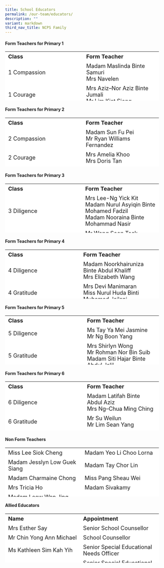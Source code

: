 ```yaml
---
title: School Educators
permalink: /our-team/educators/
description: ""
variant: markdown
third_nav_title: NCPS Family
---
```

#### Form Teachers for Primary 1

<table border="0" style="font-size: 18px; box-sizing: inherit; border-collapse: collapse; border-spacing: 0px; max-width: 100%; height: 161px; width: 520px;"><tbody style="box-sizing: inherit;"><tr border="1" style="box-sizing: inherit; background: rgb(255, 255, 255); height: 23px;"><td border="0" style="box-sizing: inherit; padding: 5px 10px; width: 326.35px; height: 23px;"><b>Class</b></td><td border="0" style="box-sizing: inherit; padding: 5px 10px; width: 200px; height: 23px;"><b>Form Teacher</b></td></tr><tr style="box-sizing: inherit; background: rgb(255, 255, 255); height: 23px;"><td style="box-sizing: inherit; padding: 5px 10px; width: 326.35px; height: 23px;">1 Compassion</td><td style="box-sizing: inherit; padding: 5px 10px; width: 337.837px; height: 23px;">Madam Maslinda Binte Samuri <br>Mrs Navelen</td></tr><tr style="box-sizing: inherit; background: rgb(255, 255, 255); height: 23px;"><td style="box-sizing: inherit; padding: 5px 10px; width: 326.35px; height: 23px;">1 Courage</td><td style="box-sizing: inherit; padding: 5px 10px; width: 337.837px; height: 23px;">Mrs Aziz–Nor Aziz Binte Jumali<br>Mr Lim Kiat Siong</td></tr><tr style="box-sizing: inherit; background: rgb(255, 255, 255); height: 23px;"><td style="box-sizing: inherit; padding: 5px 10px; width: 326.35px; height: 23px;">1 Diligence</td><td style="box-sizing: inherit; padding: 5px 10px; width: 337.837px; height: 23px;">Mr Lim Kiang Shiang<br>Mrs Alica Wong</td></tr><tr style="box-sizing: inherit; background: rgb(255, 255, 255);"><td style="box-sizing: inherit; padding: 5px 10px; width: 326.35px;">1 Gratitude</td><td style="box-sizing: inherit; padding: 5px 10px; width: 337.837px;">Mrs Regina Soh<br>Mr Adam Bin Mohamed Ali</td></tr><tr style="box-sizing: inherit; background: rgb(255, 255, 255); height: 23px;"><td style="box-sizing: inherit; padding: 5px 10px; width: 326.35px; height: 23px;">1 Integrity</td><td style="box-sizing: inherit; padding: 5px 10px; width: 337.837px; height: 23px;">Mrs Tan Su Zhen Jasmine <br>Madam Kiu Kwee Fern</td></tr><tr style="box-sizing: inherit; background: rgb(255, 255, 255); height: 23px;"><td style="box-sizing: inherit; padding: 5px 10px; width: 326.35px; height: 23px;">1 Kindness</td><td style="box-sizing: inherit; padding: 5px 10px; width: 337.837px; height: 23px;">Madam Muliyati Binte Kamis<br>Ms Lee Yan Ting Cheryl</td></tr><tr style="box-sizing: inherit; background: rgb(255, 255, 255); height: 23px;"><td style="box-sizing: inherit; padding: 5px 10px; width: 326.35px; height: 23px;">1 Perseverance</td><td style="box-sizing: inherit; padding: 5px 10px; width: 337.837px; height: 23px;">Mrs Cheng Bee Leng<br>Madam Tang Zhumin</td></tr><tr style="box-sizing: inherit; background: rgb(255, 255, 255);"><td style="box-sizing: inherit; padding: 5px 10px; width: 326.35px;">1 Responsibility</td><td style="box-sizing: inherit; padding: 5px 10px; width: 337.837px;">Madam Ho Ju Lee<br>Madam Chen Yan</td></tr><tr style="box-sizing: inherit; background: rgb(255, 255, 255); height: 23px;"><td style="box-sizing: inherit; padding: 5px 10px; width: 326.35px; height: 23px;">1 Respect</td><td style="box-sizing: inherit; padding: 5px 10px; width: 337.837px; height: 23px;">Mr Chan Wei Hao<br>Madam Nur Ain Binti Mohd Jamil</td></tr><tr style="box-sizing: inherit; background: rgb(255, 255, 255);"><td style="box-sizing: inherit; padding: 5px 10px; width: 326.35px;">1 Sincerity</td><td style="box-sizing: inherit; padding: 5px 10px; width: 337.837px;">Madam Nurnazlin Binte Zainuden<br>Ms Liu Lanying</td></tr></tbody></table>



#### Form Teachers for Primary 2
<table border="0" style="font-size: 18px; box-sizing: inherit; border-collapse: collapse; border-spacing: 0px; max-width: 100%; height: 161px; width: 520px;"><tbody style="box-sizing: inherit;"><tr border="1" style="box-sizing: inherit; background: rgb(255, 255, 255); height: 23px;"><td border="0" style="box-sizing: inherit; padding: 5px 10px; width: 326.35px; height: 23px;"><b>Class</b></td><td border="0" style="box-sizing: inherit; padding: 5px 10px; width: 200px; height: 23px;"><b>Form Teacher</b></td></tr><tr style="box-sizing: inherit; background: rgb(255, 255, 255); height: 23px;"><td style="box-sizing: inherit; padding: 5px 10px; width: 326.35px; height: 23px;">2 Compassion</td><td style="box-sizing: inherit; padding: 5px 10px; width: 337.837px; height: 23px;">Madam Sun Fu Pei<br>Mr Ryan Williams Fernandez</td></tr><tr style="box-sizing: inherit; background: rgb(255, 255, 255); height: 23px;"><td style="box-sizing: inherit; padding: 5px 10px; width: 326.35px; height: 23px;">2 Courage</td><td style="box-sizing: inherit; padding: 5px 10px; width: 337.837px; height: 23px;">Mrs Amelia Khoo<br>Mrs Doris Tan</td></tr><tr style="box-sizing: inherit; background: rgb(255, 255, 255); height: 23px;"><td style="box-sizing: inherit; padding: 5px 10px; width: 326.35px; height: 23px;">2 Diligence</td><td style="box-sizing: inherit; padding: 5px 10px; width: 337.837px; height: 23px;">Madam Hu Rong<br>Mrs Song-Tan Ai Koon</td></tr><tr style="box-sizing: inherit; background: rgb(255, 255, 255);"><td style="box-sizing: inherit; padding: 5px 10px; width: 326.35px;">2 Gratitude</td><td style="box-sizing: inherit; padding: 5px 10px; width: 337.837px;">Mrs Joyce Chng<br>Mr Chee Sze Yeow</td></tr><tr style="box-sizing: inherit; background: rgb(255, 255, 255); height: 23px;"><td style="box-sizing: inherit; padding: 5px 10px; width: 326.35px; height: 23px;">2 Integrity</td><td style="box-sizing: inherit; padding: 5px 10px; width: 337.837px; height: 23px;">Miss Manisha Suruchand <br>Madam Chuan Ai Ling</td></tr><tr style="box-sizing: inherit; background: rgb(255, 255, 255); height: 23px;"><td style="box-sizing: inherit; padding: 5px 10px; width: 326.35px; height: 23px;">2 Kindness</td><td style="box-sizing: inherit; padding: 5px 10px; width: 337.837px; height: 23px;">Miss Loh Cheng Ngee<br>Mrs Chua Puay Hwa</td></tr><tr style="box-sizing: inherit; background: rgb(255, 255, 255); height: 23px;"><td style="box-sizing: inherit; padding: 5px 10px; width: 326.35px; height: 23px;">2 Perseverance</td><td style="box-sizing: inherit; padding: 5px 10px; width: 337.837px; height: 23px;">Madam Joslyn Huang Jinling<br>Mrs Annie Ng</td></tr><tr style="box-sizing: inherit; background: rgb(255, 255, 255);"><td style="box-sizing: inherit; padding: 5px 10px; width: 326.35px;">2 Responsibility</td><td style="box-sizing: inherit; padding: 5px 10px; width: 337.837px;">Madam Nur Syairah Binte Mohamed Hassan<br>Ms Nur Fadzilah Binte Noor Mohd</td></tr><tr style="box-sizing: inherit; background: rgb(255, 255, 255); height: 23px;"><td style="box-sizing: inherit; padding: 5px 10px; width: 326.35px; height: 23px;">2 Respect</td><td style="box-sizing: inherit; padding: 5px 10px; width: 337.837px; height: 23px;">Miss Quah Hwee Loo<br>Madam Stella Chia Yoke Yeng</td></tr><tr style="box-sizing: inherit; background: rgb(255, 255, 255);"><td style="box-sizing: inherit; padding: 5px 10px; width: 326.35px;">2 Sincerity</td><td style="box-sizing: inherit; padding: 5px 10px; width: 337.837px;">Mrs Angela Chew<br>Miss Tang Souw Ying</td></tr></tbody></table>


#### Form Teachers for Primary 3
<table border="0" style="font-size: 18px; box-sizing: inherit; border-collapse: collapse; border-spacing: 0px; max-width: 100%; height: 161px; width: 520px;"><tbody style="box-sizing: inherit;"><tr border="1" style="box-sizing: inherit; background: rgb(255, 255, 255); height: 23px;"><td border="0" style="box-sizing: inherit; padding: 5px 10px; width: 326.35px; height: 23px;"><b>Class</b></td><td border="0" style="box-sizing: inherit; padding: 5px 10px; width: 200px; height: 23px;"><b>Form Teacher</b></td></tr><tr style="box-sizing: inherit; background: rgb(255, 255, 255); height: 23px;"><td style="box-sizing: inherit; padding: 5px 10px; width: 326.35px; height: 23px;">3 Diligence</td><td style="box-sizing: inherit; padding: 5px 10px; width: 337.837px; height: 23px;">Mrs Lee-Ng Yick Kit<br>Madam Nurul Asyiqin Binte Mohamed Fadzil<br>Madam Nooraina Binte Mohammad Nasir</td></tr><tr style="box-sizing: inherit; background: rgb(255, 255, 255);"><td style="box-sizing: inherit; padding: 5px 10px; width: 326.35px;">3 Gratitude</td><td style="box-sizing: inherit; padding: 5px 10px; width: 337.837px;">Mr Wong Soon Teck<br>Mrs Nur Khadijah Binte Zainal Ariffin</td></tr><tr style="box-sizing: inherit; background: rgb(255, 255, 255); height: 23px;"><td style="box-sizing: inherit; padding: 5px 10px; width: 326.35px; height: 23px;">3 Integrity</td><td style="box-sizing: inherit; padding: 5px 10px; width: 337.837px; height: 23px;">Madam Yap Lee Shan <br>Mr Erwin Rohman</td></tr><tr style="box-sizing: inherit; background: rgb(255, 255, 255); height: 23px;"><td style="box-sizing: inherit; padding: 5px 10px; width: 326.35px; height: 23px;">3 Kindness</td><td style="box-sizing: inherit; padding: 5px 10px; width: 337.837px; height: 23px;">Mrs Fares<br>Ms Lim Yen Mei Amanda</td></tr><tr style="box-sizing: inherit; background: rgb(255, 255, 255); height: 23px;"><td style="box-sizing: inherit; padding: 5px 10px; width: 326.35px; height: 23px;">3 Perseverance</td><td style="box-sizing: inherit; padding: 5px 10px; width: 337.837px; height: 23px;">Madam Felicia Ho Mee Li<br>Madam Ning Ning</td></tr><tr style="box-sizing: inherit; background: rgb(255, 255, 255);"><td style="box-sizing: inherit; padding: 5px 10px; width: 326.35px;">3 Responsibility</td><td style="box-sizing: inherit; padding: 5px 10px; width: 337.837px;">Madam Priya D/O Jairam<br>Miss Qian Meng Meng</td></tr><tr style="box-sizing: inherit; background: rgb(255, 255, 255); height: 23px;"><td style="box-sizing: inherit; padding: 5px 10px; width: 326.35px; height: 23px;">3 Respect</td><td style="box-sizing: inherit; padding: 5px 10px; width: 337.837px; height: 23px;">Madam Tang Li Kuon<br>Madam Siti Nur Aisyah Binte Azmi</td></tr><tr style="box-sizing: inherit; background: rgb(255, 255, 255);"><td style="box-sizing: inherit; padding: 5px 10px; width: 326.35px;">3 Sincerity</td><td style="box-sizing: inherit; padding: 5px 10px; width: 337.837px;">Madam Ho Wah May<br>Mr Chuan Pek Chew</td></tr></tbody></table>


#### Form Teachers for Primary 4
<table border="0" style="font-size: 18px; box-sizing: inherit; border-collapse: collapse; border-spacing: 0px; max-width: 100%; height: 161px; width: 520px;"><tbody style="box-sizing: inherit;"><tr border="1" style="box-sizing: inherit; background: rgb(255, 255, 255); height: 23px;"><td border="0" style="box-sizing: inherit; padding: 5px 10px; width: 326.35px; height: 23px;"><b>Class</b></td><td border="0" style="box-sizing: inherit; padding: 5px 10px; width: 200px; height: 23px;"><b>Form Teacher</b></td></tr><tr style="box-sizing: inherit; background: rgb(255, 255, 255); height: 23px;"><td style="box-sizing: inherit; padding: 5px 10px; width: 326.35px; height: 23px;">4 Diligence</td><td style="box-sizing: inherit; padding: 5px 10px; width: 337.837px; height: 23px;">Madam Noorkhairuniza Binte Abdul Khaliff<br>Mrs Elizabeth Wang</td></tr><tr style="box-sizing: inherit; background: rgb(255, 255, 255);"><td style="box-sizing: inherit; padding: 5px 10px; width: 326.35px;">4 Gratitude</td><td style="box-sizing: inherit; padding: 5px 10px; width: 337.837px;">Mrs Devi Manimaran<br>Miss Nurul Huda Binti Muhamad Jailani</td></tr><tr style="box-sizing: inherit; background: rgb(255, 255, 255); height: 23px;"><td style="box-sizing: inherit; padding: 5px 10px; width: 326.35px; height: 23px;">4 Integrity</td><td style="box-sizing: inherit; padding: 5px 10px; width: 337.837px; height: 23px;">Madam Tan Hui Mien <br>Mr Heng Liak Kia</td></tr><tr style="box-sizing: inherit; background: rgb(255, 255, 255); height: 23px;"><td style="box-sizing: inherit; padding: 5px 10px; width: 326.35px; height: 23px;">4 Kindness</td><td style="box-sizing: inherit; padding: 5px 10px; width: 337.837px; height: 23px;">Madam Haryani Binte Idris<br>Mrs Wendy Low</td></tr><tr style="box-sizing: inherit; background: rgb(255, 255, 255); height: 23px;"><td style="box-sizing: inherit; padding: 5px 10px; width: 326.35px; height: 23px;">4 Perseverance</td><td style="box-sizing: inherit; padding: 5px 10px; width: 337.837px; height: 23px;">Mrs Jessy Low<br>Miss Putri Azyan Binte Aminuddin</td></tr><tr style="box-sizing: inherit; background: rgb(255, 255, 255);"><td style="box-sizing: inherit; padding: 5px 10px; width: 326.35px;">4 Responsibility</td><td style="box-sizing: inherit; padding: 5px 10px; width: 337.837px;">Madam Phua Si Lin<br>Mr Tan Swee Meng</td></tr><tr style="box-sizing: inherit; background: rgb(255, 255, 255); height: 23px;"><td style="box-sizing: inherit; padding: 5px 10px; width: 326.35px; height: 23px;">4 Respect</td><td style="box-sizing: inherit; padding: 5px 10px; width: 337.837px; height: 23px;">Ms Yeo Kah Gek<br>Ms Yang Shihui Rachel</td></tr><tr style="box-sizing: inherit; background: rgb(255, 255, 255);"><td style="box-sizing: inherit; padding: 5px 10px; width: 326.35px;">4 Sincerity</td><td style="box-sizing: inherit; padding: 5px 10px; width: 337.837px;">Madam Ildasolha Binte Jamari<br>Mr Seah Zhijia Desmond</td></tr></tbody></table>


#### Form Teachers for Primary 5
<table border="0" style="font-size: 18px; box-sizing: inherit; border-collapse: collapse; border-spacing: 0px; max-width: 100%; height: 161px; width: 520px;"><tbody style="box-sizing: inherit;"><tr border="1" style="box-sizing: inherit; background: rgb(255, 255, 255); height: 23px;"><td border="0" style="box-sizing: inherit; padding: 5px 10px; width: 326.35px; height: 23px;"><b>Class</b></td><td border="0" style="box-sizing: inherit; padding: 5px 10px; width: 200px; height: 23px;"><b>Form Teacher</b></td></tr><tr style="box-sizing: inherit; background: rgb(255, 255, 255); height: 23px;"><td style="box-sizing: inherit; padding: 5px 10px; width: 326.35px; height: 23px;">5 Diligence</td><td style="box-sizing: inherit; padding: 5px 10px; width: 337.837px; height: 3px;">Ms Tay Ya Mei Jasmine<br>Mr Ng Boon Yang</td></tr><tr style="box-sizing: inherit; background: rgb(255, 255, 255);"><td style="box-sizing: inherit; padding: 5px 10px; width: 326.35px;">5 Gratitude</td><td style="box-sizing: inherit; padding: 5px 10px; width: 337.837px;">Mrs Shirlyn Wong<br>Mr Rohman Nor Bin Suib<br>Madam Siti Hajar Binte Abdul Jalil</td></tr><tr style="box-sizing: inherit; background: rgb(255, 255, 255); height: 23px;"><td style="box-sizing: inherit; padding: 5px 10px; width: 326.35px; height: 23px;">5 Integrity</td><td style="box-sizing: inherit; padding: 5px 10px; width: 337.837px; height: 23px;">Mr Jimmy Kong <br>Ms Tan Siew Ling</td></tr><tr style="box-sizing: inherit; background: rgb(255, 255, 255); height: 23px;"><td style="box-sizing: inherit; padding: 5px 10px; width: 326.35px; height: 23px;">5 Kindness</td><td style="box-sizing: inherit; padding: 5px 10px; width: 337.837px; height: 23px;">Mr Belden Koh Yong Wei<br>Mrs Ang Hwee Ming Victoria</td></tr><tr style="box-sizing: inherit; background: rgb(255, 255, 255); height: 23px;"><td style="box-sizing: inherit; padding: 5px 10px; width: 326.35px; height: 23px;">5 Perseverance</td><td style="box-sizing: inherit; padding: 5px 10px; width: 337.837px; height: 23px;">Ms Sharon Tan Ken Min<br>Madam Margie Tang Tze Wei</td></tr><tr style="box-sizing: inherit; background: rgb(255, 255, 255);"><td style="box-sizing: inherit; padding: 5px 10px; width: 326.35px;">5 Responsibility</td><td style="box-sizing: inherit; padding: 5px 10px; width: 337.837px;">Mrs Kin–Lim Lay Choon<br>Madam Norliza Binte Ahmad</td></tr><tr style="box-sizing: inherit; background: rgb(255, 255, 255); height: 23px;"><td style="box-sizing: inherit; padding: 5px 10px; width: 326.35px; height: 23px;">5 Respect</td><td style="box-sizing: inherit; padding: 5px 10px; width: 337.837px; height: 23px;">Madam Tan Bee Khuan Sally<br>Ms Jennifer Pang Swee May<br>Mrs Song-Chong Wei Ni</td></tr><tr style="box-sizing: inherit; background: rgb(255, 255, 255);"><td style="box-sizing: inherit; padding: 5px 10px; width: 326.35px;">5 Sincerity</td><td style="box-sizing: inherit; padding: 5px 10px; width: 337.837px;">Madam Tan Si Yu Elista<br>Madam Tay Loo Theng Joanne</td></tr></tbody></table>


#### Form Teachers for Primary 6
<table border="0" style="font-size: 18px; box-sizing: inherit; border-collapse: collapse; border-spacing: 0px; max-width: 100%; height: 161px; width: 520px;"><tbody style="box-sizing: inherit;"><tr border="1" style="box-sizing: inherit; background: rgb(255, 255, 255); height: 23px;"><td border="0" style="box-sizing: inherit; padding: 5px 10px; width: 326.35px; height: 23px;"><b>Class</b></td><td border="0" style="box-sizing: inherit; padding: 5px 10px; width: 200px; height: 23px;"><b>Form Teacher</b></td></tr><tr style="box-sizing: inherit; background: rgb(255, 255, 255); height: 23px;"><td style="box-sizing: inherit; padding: 5px 10px; width: 326.35px; height: 23px;">6 Diligence</td><td style="box-sizing: inherit; padding: 5px 10px; width: 337.837px; height: 3px;">Madam Latifah Binte Abdul Aziz<br>Mrs Ng–Chua Ming Ching</td></tr><tr style="box-sizing: inherit; background: rgb(255, 255, 255);"><td style="box-sizing: inherit; padding: 5px 10px; width: 326.35px;">6 Gratitude</td><td style="box-sizing: inherit; padding: 5px 10px; width: 337.837px;">Mr Su Weilun<br>Mr Lim Sean Yang</td></tr><tr style="box-sizing: inherit; background: rgb(255, 255, 255); height: 23px;"><td style="box-sizing: inherit; padding: 5px 10px; width: 326.35px; height: 23px;">6 Integrity</td><td style="box-sizing: inherit; padding: 5px 10px; width: 337.837px; height: 23px;">Ms Pooja Rai <br>Ms Toh Zhi Bei Nelly</td></tr><tr style="box-sizing: inherit; background: rgb(255, 255, 255); height: 23px;"><td style="box-sizing: inherit; padding: 5px 10px; width: 326.35px; height: 23px;">6 Kindness</td><td style="box-sizing: inherit; padding: 5px 10px; width: 337.837px; height: 23px;">Madam Ang Shu Hui<br>Ms Wong Sook Young Jane</td></tr><tr style="box-sizing: inherit; background: rgb(255, 255, 255); height: 23px;"><td style="box-sizing: inherit; padding: 5px 10px; width: 326.35px; height: 23px;">6 Perseverance</td><td style="box-sizing: inherit; padding: 5px 10px; width: 337.837px; height: 23px;">Mrs Ong Yi Wen Yvonne<br>Madam Gan Ann Teng</td></tr><tr style="box-sizing: inherit; background: rgb(255, 255, 255);"><td style="box-sizing: inherit; padding: 5px 10px; width: 326.35px;">6 Responsibility</td><td style="box-sizing: inherit; padding: 5px 10px; width: 337.837px;">Ms Ong Li Woon June<br>Miss Lim Pek Wee</td></tr><tr style="box-sizing: inherit; background: rgb(255, 255, 255); height: 23px;"><td style="box-sizing: inherit; padding: 5px 10px; width: 326.35px; height: 23px;">6 Respect</td><td style="box-sizing: inherit; padding: 5px 10px; width: 337.837px; height: 23px;">Madam Lim Seow Hwee<br>Miss Lim Khin Fung</td></tr><tr style="box-sizing: inherit; background: rgb(255, 255, 255);"><td style="box-sizing: inherit; padding: 5px 10px; width: 326.35px;">6 Sincerity</td><td style="box-sizing: inherit; padding: 5px 10px; width: 337.837px;">Mrs Cindy Wong<br>Ms Chia Pei Yong Wendy</td></tr></tbody></table>

#### Non Form Teachers
<table border="0" style="font-size: 18px; box-sizing: inherit; border-collapse: collapse; border-spacing: 0px; max-width: 100%; height: 161px; width: 520px;"><tbody style="box-sizing: inherit;"><tr style="box-sizing: inherit; background: rgb(255, 255, 255); height: 23px;"><td style="box-sizing: inherit; padding: 5px 10px; width: 326.35px; height: 23px;">Miss Lee Siok Cheng</td><td style="box-sizing: inherit; padding: 5px 10px; width: 337.837px; height: 3px;">Madam Yeo Li Choo Lorna</td></tr><tr style="box-sizing: inherit; background: rgb(255, 255, 255);"><td style="box-sizing: inherit; padding: 5px 10px; width: 326.35px;">Madam Jesslyn Low Guek Siang</td><td style="box-sizing: inherit; padding: 5px 10px; width: 337.837px;">Madam Tay Chor Lin</td></tr><tr style="box-sizing: inherit; background: rgb(255, 255, 255); height: 23px;"><td style="box-sizing: inherit; padding: 5px 10px; width: 326.35px; height: 23px;">Madam Charmaine Chong</td><td style="box-sizing: inherit; padding: 5px 10px; width: 337.837px; height: 23px;">Miss Pang Sheau Wei</td></tr><tr style="box-sizing: inherit; background: rgb(255, 255, 255); height: 23px;"><td style="box-sizing: inherit; padding: 5px 10px; width: 326.35px; height: 23px;">Mrs Tricia Ho</td><td style="box-sizing: inherit; padding: 5px 10px; width: 337.837px; height: 23px;">Madam Sivakamy</td></tr><tr style="box-sizing: inherit; background: rgb(255, 255, 255); height: 23px;"><td style="box-sizing: inherit; padding: 5px 10px; width: 326.35px; height: 23px;">Madam Leow Wan Jing Cathleen</td><td style="box-sizing: inherit; padding: 5px 10px; width: 337.837px; height: 23px;">Madam Pang Sheau Wei</td></tr><tr style="box-sizing: inherit; background: rgb(255, 255, 255);"><td style="box-sizing: inherit; padding: 5px 10px; width: 326.35px;">Madam Nah Siew Hong Veronica</td><td style="box-sizing: inherit; padding: 5px 10px; width: 337.837px;">Mr Lee Kok Hian Mark</td></tr><tr style="box-sizing: inherit; background: rgb(255, 255, 255); height: 23px;"><td style="box-sizing: inherit; padding: 5px 10px; width: 326.35px; height: 23px;">Miss Jenny Ong </td><td style="box-sizing: inherit; padding: 5px 10px; width: 337.837px; height: 23px;">Madam Chua Siew Lay Candy </td></tr><tr style="box-sizing: inherit; background: rgb(255, 255, 255); height: 23px;"><td style="box-sizing: inherit; padding: 5px 10px; width: 326.35px; height: 23px;">Madam Sylvia Kho Shu Pei</td><td style="box-sizing: inherit; padding: 5px 10px; width: 337.837px; height: 23px;">Mr Robin Lim Heng Hock</td></tr></tbody></table>



#### Allied Educators
<table border="0" style="font-size: 18px; box-sizing: inherit; border-collapse: collapse; border-spacing: 0px; max-width: 100%; height: 161px; width: 520px;"><tbody style="box-sizing: inherit;"><tr border="1" style="box-sizing: inherit; background: rgb(255, 255, 255); height: 23px;"><td border="0" style="box-sizing: inherit; padding: 5px 10px; width: 326.35px; height: 23px;"><b>Name</b></td><td border="0" style="box-sizing: inherit; padding: 5px 10px; width: 200px; height: 23px;"><b>Appointment</b></td></tr><tr style="box-sizing: inherit; background: rgb(255, 255, 255); height: 23px;"><td style="box-sizing: inherit; padding: 5px 10px; width: 326.35px; height: 23px;">Mrs Esther Say</td><td style="box-sizing: inherit; padding: 5px 10px; width: 337.837px; height: 3px;">Senior School Counsellor</td></tr><tr style="box-sizing: inherit; background: rgb(255, 255, 255);"><td style="box-sizing: inherit; padding: 5px 10px; width: 326.35px;">Mr Chin Yong Ann Michael</td><td style="box-sizing: inherit; padding: 5px 10px; width: 337.837px;">School Counsellor</td></tr><tr style="box-sizing: inherit; background: rgb(255, 255, 255); height: 23px;"><td style="box-sizing: inherit; padding: 5px 10px; width: 326.35px; height: 23px;">Ms Kathleen Sim Kah Yih</td><td style="box-sizing: inherit; padding: 5px 10px; width: 337.837px; height: 23px;">Senior Special Educational Needs Officer</td></tr><tr style="box-sizing: inherit; background: rgb(255, 255, 255); height: 23px;"><td style="box-sizing: inherit; padding: 5px 10px; width: 326.35px; height: 23px;">Miss Tan Ler Theng</td><td style="box-sizing: inherit; padding: 5px 10px; width: 337.837px; height: 23px;">Senior Special Educational Needs Officer</td></tr><tr style="box-sizing: inherit; background: rgb(255, 255, 255); height: 23px;"><td style="box-sizing: inherit; padding: 5px 10px; width: 326.35px; height: 23px;">Ms Hamizah Hamzah</td><td style="box-sizing: inherit; padding: 5px 10px; width: 337.837px; height: 23px;">Special Educational Needs Officer</td></tr><tr style="box-sizing: inherit; background: rgb(255, 255, 255);"><td style="box-sizing: inherit; padding: 5px 10px; width: 326.35px;">Madam Nurdaliana Mohammad Dali</td><td style="box-sizing: inherit; padding: 5px 10px; width: 337.837px;">Special Educational Needs Officer</td></tr></tbody></table>